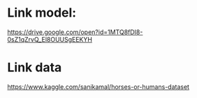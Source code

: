 # Link model:
https://drive.google.com/open?id=1MTQ8fDI8-0sZ1qZrvQ_El8OUUSgEEKYH

# Link data 

https://www.kaggle.com/sanikamal/horses-or-humans-dataset
